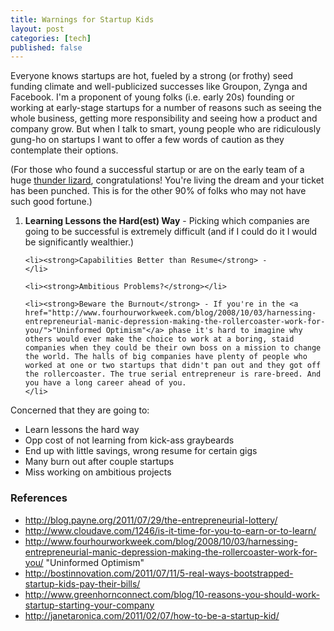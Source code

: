 ```yaml
--- 
title: Warnings for Startup Kids
layout: post
categories: [tech]
published: false
---
```


Everyone knows startups are hot, fueled by a strong (or frothy) seed funding climate and well-publicized successes like Groupon, Zynga and Facebook. I'm a proponent of young folks (i.e. early 20s) founding or working at early-stage startups for a number of reasons such as seeing the whole business, getting more responsibility and seeing how a product and company grow. But when I talk to smart, young people who are ridiculously gung-ho on startups I want to offer a few words of caution as they contemplate their options.

(For those who found a successful startup or are on the early team of a huge <a href="http://techcrunch.com/2010/02/21/mike-maples-talks-venture-capital-and-thunder-lizards/">thunder lizard</a>, congratulations! You're living the dream and your ticket has been punched. This is for the other 90% of folks who may not have such good fortune.)

<ol>
	<li><strong>Learning Lessons the Hard(est) Way</strong> - Picking which companies are going to be successful is extremely difficult (and if I could do it I would be significantly wealthier.) 
	</li>
	
	
	<li><strong>Capabilities Better than Resume</strong> - 
	</li>
	
	<li><strong>Ambitious Problems?</strong></li>
	
	<li><strong>Beware the Burnout</strong> - If you're in the <a href="http://www.fourhourworkweek.com/blog/2008/10/03/harnessing-entrepreneurial-manic-depression-making-the-rollercoaster-work-for-you/">"Uninformed Optimism"</a> phase it's hard to imagine why others would ever make the choice to work at a boring, staid companies when they could be their own boss on a mission to change the world. The halls of big companies have plenty of people who worked at one or two startups that didn't pan out and they got off the rollercoaster. The true serial entrepreneur is rare-breed. And you have a long career ahead of you. 
	</li>
	
</ol>
Concerned that they are going to:

- Learn lessons the hard way
- Opp cost of not learning from kick-ass graybeards
- End up with little savings, wrong resume for certain gigs
- Many burn out after couple startups
- Miss working on ambitious projects

### References

- http://blog.payne.org/2011/07/29/the-entrepreneurial-lottery/
- http://www.cloudave.com/1246/is-it-time-for-you-to-earn-or-to-learn/
- http://www.fourhourworkweek.com/blog/2008/10/03/harnessing-entrepreneurial-manic-depression-making-the-rollercoaster-work-for-you/
"Uninformed Optimism"
- http://bostinnovation.com/2011/07/11/5-real-ways-bootstrapped-startup-kids-pay-their-bills/
- http://www.greenhornconnect.com/blog/10-reasons-you-should-work-startup-starting-your-company
- http://janetaronica.com/2011/02/07/how-to-be-a-startup-kid/